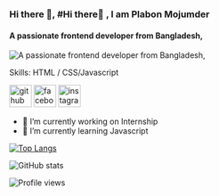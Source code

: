 ### Hi there 👋, #Hi there👋 , I am Plabon Mojumder
#### A passionate frontend developer from Bangladesh,
![A passionate frontend developer from Bangladesh,](https://www.facebook.com/photo/?fbid=1327554241093633&set=a.203158940199841)


Skills:  HTML / CSS/Javascript



[<img src='https://cdn.jsdelivr.net/npm/simple-icons@3.0.1/icons/github.svg' alt='github' height='40'>](https://github.com/plabonmojumder)  [<img src='https://cdn.jsdelivr.net/npm/simple-icons@3.0.1/icons/facebook.svg' alt='facebook' height='40'>](https://www.facebook.com/PlabonMojumder)  [<img src='https://cdn.jsdelivr.net/npm/simple-icons@3.0.1/icons/instagram.svg' alt='instagram' height='40'>](https://www.instagram.com/plabon_mojumder/)
- 🔭 I’m currently working on Internship 
- 🌱 I’m currently learning Javascript 


[![Top Langs](https://github-readme-stats.vercel.app/api/top-langs/?username=plabonmojumder)](https://github.com/anuraghazra/github-readme-stats)

![GitHub stats](https://github-readme-stats.vercel.app/api?username=plabonmojumder&show_icons=true)  

![Profile views](https://gpvc.arturio.dev/plabonmojumder)  
